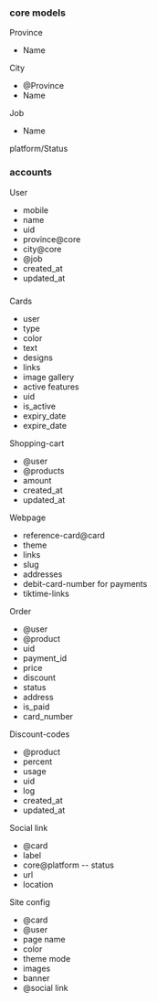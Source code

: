 


### core models

Province
- Name 

City 
- @Province 
- Name

Job
- Name
  
platform/Status
### accounts 
User

- mobile 
- name 
- uid
- province@core
- city@core
- @job
- created_at 
- updated_at 

### 
Cards
- user  
- type  
- color  
- text
- designs 
- links
- image gallery
- active features
- uid
- is_active 
- expiry_date 
- expire_date 


Shopping-cart
- @user
- @products 
- amount
- created_at
- updated_at 

Webpage 
- reference-card@card
- theme 
- links
- slug
- addresses
- debit-card-number for payments
- tiktime-links

Order 
- @user
- @product
- uid
- payment_id
- price
- discount
- status
- address
- is_paid
- card_number




Discount-codes
- @product
- percent 
- usage
- uid
- log
- created_at
- updated_at

Social link
- @card 
- label 
- core@platform -- status
- url
- location 

Site config 
- @card 
- @user 
- page name 
- color 
- theme mode 
- images 
- banner
- @social link


  

